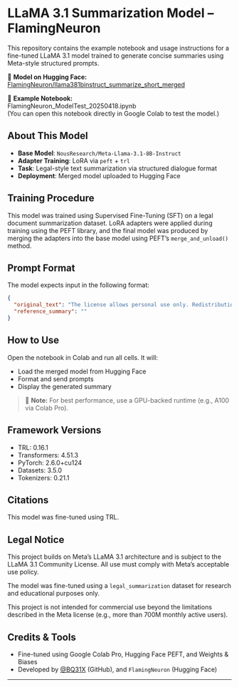 # LLaMA 3.1 Summarization Model – FlamingNeuron

This repository contains the example notebook and usage instructions for a fine-tuned LLaMA 3.1 model trained to generate concise summaries using Meta-style structured prompts.

🧠 **Model on Hugging Face:**  
[FlamingNeuron/llama381binstruct_summarize_short_merged](https://huggingface.co/FlamingNeuron/llama381binstruct_summarize_short_merged)

📓 **Example Notebook:**  
FlamingNeuron_ModelTest_20250418.ipynb  
(You can open this notebook directly in Google Colab to test the model.)

## About This Model

- **Base Model**: `NousResearch/Meta-Llama-3.1-8B-Instruct`
- **Adapter Training**: LoRA via `peft` + `trl`
- **Task**: Legal-style text summarization via structured dialogue format
- **Deployment**: Merged model uploaded to Hugging Face

## Training Procedure

This model was trained using Supervised Fine-Tuning (SFT) on a legal document summarization dataset. LoRA adapters were applied during training using the PEFT library, and the final model was produced by merging the adapters into the base model using PEFT’s `merge_and_unload()` method.

## Prompt Format

The model expects input in the following format:

```json
{
  "original_text": "The license allows personal use only. Redistribution requires explicit permission.",
  "reference_summary": ""
}
```

## How to Use

Open the notebook in Colab and run all cells. It will:

- Load the merged model from Hugging Face
- Format and send prompts
- Display the generated summary

> 📌 **Note:** For best performance, use a GPU-backed runtime (e.g., A100 via Colab Pro).

## Framework Versions

- TRL: 0.16.1
- Transformers: 4.51.3
- PyTorch: 2.6.0+cu124
- Datasets: 3.5.0
- Tokenizers: 0.21.1

## Citations

This model was fine-tuned using TRL.

## Legal Notice

This project builds on Meta’s LLaMA 3.1 architecture and is subject to the LLaMA 3.1 Community License. All use must comply with Meta’s acceptable use policy.

The model was fine-tuned using a `legal_summarization` dataset for research and educational purposes only.

This project is not intended for commercial use beyond the limitations described in the Meta license (e.g., more than 700M monthly active users).

## Credits & Tools

- Fine-tuned using Google Colab Pro, Hugging Face PEFT, and Weights & Biases
- Developed by [@BQ31X](https://github.com/BQ31X) (GitHub), and `FlamingNeuron` (Hugging Face)

---
